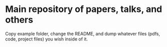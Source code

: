 # Main repository of papers, talks, and others

Copy example folder, change the README, and dump whatever files (pdfs, code, project files) you wish inside of it.
